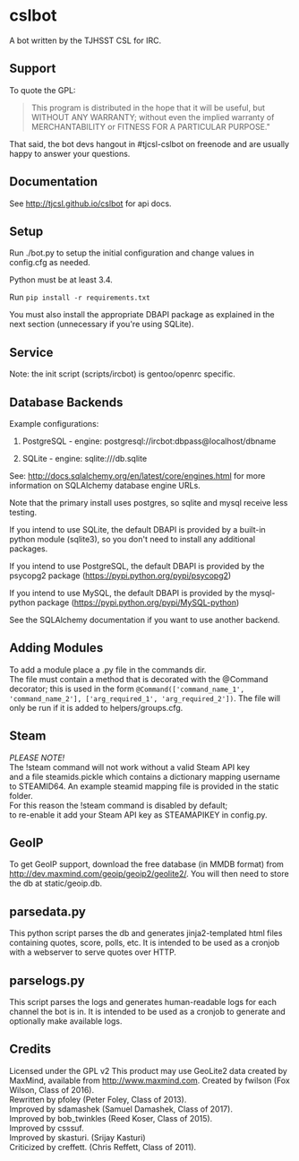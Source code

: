 cslbot
======

A bot written by the TJHSST CSL for IRC. 

Support
-------
To quote the GPL: 

>This program is distributed in the hope that it will be useful, but WITHOUT ANY WARRANTY; without even the implied warranty of MERCHANTABILITY or FITNESS FOR A PARTICULAR PURPOSE."

That said, the bot devs hangout in #tjcsl-cslbot on freenode and are usually happy to answer your questions.

Documentation
-------------
See http://tjcsl.github.io/cslbot for api docs.

Setup
-----
Run ./bot.py to setup the initial configuration and change values in config.cfg as needed.

Python must be at least 3.4.

Run `pip install -r requirements.txt`

You must also install the appropriate DBAPI package as explained in the next section (unnecessary if you're using SQLite).

Service
-------
Note: the init script (scripts/ircbot) is gentoo/openrc specific.

Database Backends
-----------------
Example configurations:

1.  PostgreSQL - engine: postgresql://ircbot:dbpass@localhost/dbname

2.  SQLite - engine: sqlite:///db.sqlite

See: http://docs.sqlalchemy.org/en/latest/core/engines.html for more information on SQLAlchemy database engine URLs.

Note that the primary install uses postgres, so sqlite and mysql receive less testing.

If you intend to use SQLite, the default DBAPI is provided by a built-in python module (sqlite3), so you don't need to install any additional packages.

If you intend to use PostgreSQL, the default DBAPI is provided by the psycopg2 package (https://pypi.python.org/pypi/psycopg2)

If you intend to use MySQL, the default DBAPI is provided by the mysql-python package (https://pypi.python.org/pypi/MySQL-python)

See the SQLAlchemy documentation if you want to use another backend.

Adding Modules
--------------
To add a module place a <mod>.py file in the commands dir.  
The file must contain a method that is decorated with the @Command decorator;
this is used in the form ```@Command(['command_name_1', 'command_name_2'], ['arg_required_1', 'arg_required_2'])```.
The file will only be run if it is added to helpers/groups.cfg.


Steam
-----
*PLEASE NOTE!*  
The !steam command will not work without a valid Steam API key  
and a file steamids.pickle which contains a dictionary mapping username  
to STEAMID64. An example steamid mapping file is provided in the static folder.  
For this reason the !steam command is disabled by default;  
to re-enable it add your Steam API key as STEAMAPIKEY in config.py.

GeoIP
-----
To get GeoIP support, download the free database (in MMDB format) from http://dev.maxmind.com/geoip/geoip2/geolite2/.
You will then need to store the db at static/geoip.db.

parsedata.py
------------
This python script parses the db and generates jinja2-templated
html files containing quotes, score, polls, etc. It is intended to be used as a cronjob with
a webserver to serve quotes over HTTP.

parselogs.py
------------
This script parses the logs and generates human-readable logs for each channel the bot is in.
It is intended to be used as a cronjob to generate and optionally make available logs.

Credits
-------
Licensed under the GPL v2
This product may use GeoLite2 data created by MaxMind, available from
http://www.maxmind.com.
Created by fwilson (Fox Wilson, Class of 2016).  
Rewritten by pfoley (Peter Foley, Class of 2013).  
Improved by sdamashek (Samuel Damashek, Class of 2017).  
Improved by bob_twinkles (Reed Koser, Class of 2015).  
Improved by csssuf.  
Improved by skasturi. (Srijay Kasturi)  
Criticized by creffett. (Chris Reffett, Class of 2011).
